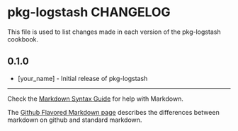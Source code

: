 # pkg-logstash CHANGELOG

This file is used to list changes made in each version of the pkg-logstash cookbook.

## 0.1.0
- [your_name] - Initial release of pkg-logstash

- - -
Check the [Markdown Syntax Guide](http://daringfireball.net/projects/markdown/syntax) for help with Markdown.

The [Github Flavored Markdown page](http://github.github.com/github-flavored-markdown/) describes the differences between markdown on github and standard markdown.
